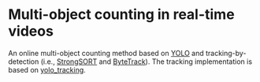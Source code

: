 # Multi-object counting in real-time videos

An online multi-object counting method based on [YOLO](https://github.com/ultralytics/yolov5) and tracking-by-detection (i.e., [StrongSORT](https://github.com/dyhBUPT/StrongSORT) and [ByteTrack](https://github.com/ifzhang/ByteTrack)). The tracking implementation is based on [yolo_tracking](https://github.com/mikel-brostrom/yolo_tracking/releases/tag/v8.0).

